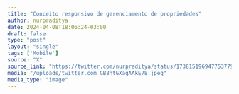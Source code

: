 ```yaml
---
title: "Conceito responsivo de gerenciamento de propriedades"
author: nurpraditya
date: 2024-04-08T18:06:24-03:00
draft: false
type: "post"
layout: "single"
tags: ['Mobile']
source: "X"
source_link: "https://twitter.com/nurpraditya/status/1738151969477537796/photo/1"
media: "/uploads/twitter.com_GB8ntGXagAAkE78.jpeg"
media_type: "image"
---
```


